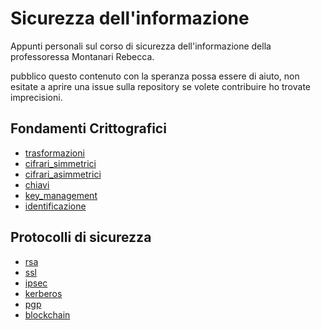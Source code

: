# Sicurezza dell'informazione

Appunti personali sul corso di sicurezza dell'informazione della professoressa Montanari Rebecca.

pubblico questo contenuto con la speranza possa essere di aiuto, non esitate a aprire una issue sulla repository se volete contribuire ho trovate imprecisioni.

## Fondamenti Crittografici

- [trasformazioni](sicurezza_informazione/trasformazioni.md)
- [cifrari_simmetrici](sicurezza_informazione/cifrari_simmetrici.md)
- [cifrari_asimmetrici](sicurezza_informazione/cifrari_asimmetrici.md)
- [chiavi](sicurezza_informazione/chiavi.md)
- [key_management](sicurezza_informazione/key_management.md)
- [identificazione](sicurezza_informazione/identificazione.md)

## Protocolli di sicurezza

- [rsa](sicurezza_informazione/rsa.md)
- [ssl](sicurezza_informazione/ssl.md)
- [ipsec](sicurezza_informazione/ipsec.md)
- [kerberos](sicurezza_informazione/kerberos.md)
- [pgp](sicurezza_informazione/pgp.md)
- [blockchain](sicurezza_informazione/blockchain.md)
